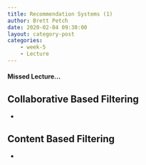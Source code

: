 ```yaml
---
title: Recommendation Systems (1)
author: Brett Petch
date: 2020-02-04 09:30:00
layout: category-post
categories: 
    - week-5
    - Lecture
---
```


#### Missed Lecture... 


## Collaborative Based Filtering
- 

## Content Based Filtering
- 

